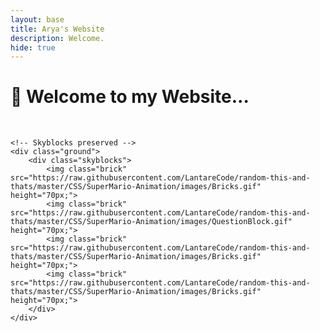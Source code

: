 ```yaml
---
layout: base
title: Arya's Website
description: Welcome.
hide: true
---
```


<h1>👋 Welcome to my Website...</h1>
<br>
<link href="https://fonts.googleapis.com/css?family=Press+Start+2P" rel="stylesheet">
<div class="sky">
    <div class="scorebar">
        <style>
            .topline-mario { position: absolute; }
            .topline-world { position: absolute; left: 55%; }
            .topline-time { position: absolute; left: 85%; }
            { position: absolute; top: 90px; }
            .bottomline-coin { position: absolute; top: 80px; left: 30%; }
            .bottomline-world { position: absolute; top: 90px; left: 55.7%; }
            .bottomline-time { position: absolute; top: 90px; left: 85.5%; }
        </style>
    </div>
    
    <!-- Skyblocks preserved -->
    <div class="ground">
        <div class="skyblocks">
            <img class="brick" src="https://raw.githubusercontent.com/LantareCode/random-this-and-thats/master/CSS/SuperMario-Animation/images/Bricks.gif" height="70px;">
            <img class="brick" src="https://raw.githubusercontent.com/LantareCode/random-this-and-thats/master/CSS/SuperMario-Animation/images/QuestionBlock.gif" height="70px;">
            <img class="brick" src="https://raw.githubusercontent.com/LantareCode/random-this-and-thats/master/CSS/SuperMario-Animation/images/Bricks.gif" height="70px;">
            <img class="brick" src="https://raw.githubusercontent.com/LantareCode/random-this-and-thats/master/CSS/SuperMario-Animation/images/Bricks.gif" height="70px;">
        </div>
    </div>
</div>

<html lang="en">
<head>
    <meta charset="UTF-8">
    <meta name="viewport" content="width=device-width, initial-scale=1.0">
    <title>Moving Mario</title>
    <style>
        /* Container to hold the image */
        .container {
            width: 50vw;
            height: 25vh;
            overflow: hidden;
            position: relative;

        }

        /* Mario image styling */
        .moving-img {
            width: 175px;
            position: absolute;
            top: 0; /* Start at the top left */
            left: 0; /* Start at the top left */
        }
    </style>
</head>
<body>
    <div class="container">
        <img src="{{site.baseurl}}/images/mario.gif" alt="Moving Mario" class="moving-img" id="mario">
    </div>

    <script>
        // Get the Mario element and container
        const mario = document.getElementById('mario');
        const container = document.querySelector('.container');

        // Initialize Mario's position relative to the container
        let xPos = 0; // Start at 0 (top-left corner)
        let yPos = 0; // Start at 0 (top-left corner)

        // Function to move Mario
        function moveMario(event) {
            switch (event.key) {
                case 'ArrowUp':
                    yPos -= 10; // Move up
                    break;
                case 'ArrowDown':
                    yPos += 10; // Move down
                    break;
                case 'ArrowLeft':
                    xPos -= 10; // Move left
                    break;
                case 'ArrowRight':
                    xPos += 10; // Move right
                    break;
            }

            // Prevent Mario from going off-screen within the container
            if (xPos < 0) xPos = 0;
            if (yPos < 0) yPos = 0;
            if (xPos > container.clientWidth - 125) xPos = container.clientWidth - 125; // 125 is Mario's width
            if (yPos > container.clientHeight - 125) yPos = container.clientHeight - 125; // 125 is Mario's height

            // Update Mario's position
            mario.style.left = xPos + 'px';
            mario.style.top = yPos + 'px';
        }

        // Listen for arrow key presses
        window.addEventListener('keydown', moveMario);
    </script>
</body>
</html>



<table>
    <tr>
        <td width="150">
            <img src="{{site.baseurl}}/images/india.png" height="70" title="Pair" alt="" onclick="playAudio()">
        </td>
        <td><a href="index_submenu.html">Valorant Blog(MiniProject)</a></td>
        <td><a href="snake.html">Snake Game</a></td>
        <td><a href="cookieclicker.html">Cookie Clicker</a></td>
        <td><a href="calculator.html">Calculator</a></td>
        <td><a href= "http://127.0.0.1:4100/arya/itunes/">Itunes</a></td>
    </tr>
</table>


<audio id="flagSound" src="{{site.baseurl}}/images/india.mp3"></audio>

<script>
    function playAudio() {
        const audio = document.getElementById('flagSound');
        audio.currentTime = 0;  // Reset audio to the start
        audio.play();           // Play the sound
    }
</script>





<!--tag>
<main>
  <h1>The Most Popular Computer Languages:</h1>
  <a href="https://www.coursera.org/articles/popular-programming-languages">Source</a>
  

  <article>
    <h3>1. JavaScipt</h3>
   
  </article>

  <article>
    <h3>2. HTML/CSS</h3>
    
  </article>

  <article>
    <h3>3. Python</h3>
   
  </article>
</main>
-->